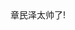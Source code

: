 <html lang="zh">
<head>    
<meta charset="UTF-8">    
   <title>章民泽很帅</title>
</head>
<body>
  章民泽太帅了!
</body>
</html>
